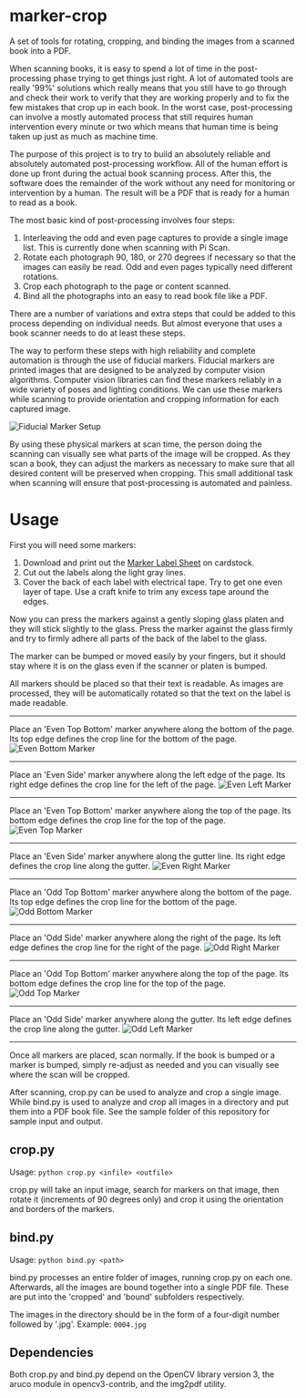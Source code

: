 # marker-crop

A set of tools for rotating, cropping, and binding the images from a
scanned book into a PDF.

When scanning books, it is easy to spend a lot of time in the
post-processing phase trying to get things just right. A lot of
automated tools are really '99%' solutions which really means that you
still have to go through and check their work to verify that they are
working properly and to fix the few mistakes that crop up in each
book. In the worst case, post-processing can involve a mostly
automated process that still requires human intervention every minute
or two which means that human time is being taken up just as much as
machine time.

The purpose of this project is to try to build an absolutely reliable
and absolutely automated post-processing workflow. All of the human
effort is done up front during the actual book scanning process. After
this, the software does the remainder of the work without any need for
monitoring or intervention by a human. The result will be a PDF that
is ready for a human to read as a book.

The most basic kind of post-processing involves four steps:

1. Interleaving the odd and even page captures to provide a single image list. This is currently done when scanning with Pi Scan.
1. Rotate each photograph 90, 180, or 270 degrees if necessary so that the images can easily be read. Odd and even pages typically need different rotations.
1. Crop each photograph to the page or content scanned.
1. Bind all the photographs into an easy to read book file like a PDF.

There are a number of variations and extra steps that could be added
to this process depending on individual needs. But almost everyone
that uses a book scanner needs to do at least these steps.

The way to perform these steps with high reliability and complete
automation is through the use of fiducial markers. Fiducial markers
are printed images that are designed to be analyzed by computer vision
algorithms. Computer vision libraries can find these markers reliably
in a wide variety of poses and lighting conditions. We can use these
markers while scanning to provide orientation and cropping information
for each captured image.

![Fiducial Marker Setup](https://github.com/Tenrec-Builders/marker-crop/raw/master/images/marker-placement-1.jpg)

By using these physical markers at scan time, the person doing the
scanning can visually see what parts of the image will be cropped. As
they scan a book, they can adjust the markers as necessary to make
sure that all desired content will be preserved when cropping. This
small additional task when scanning will ensure that post-processing
is automated and painless.

# Usage

First you will need some markers:

1. Download and print out the [Marker Label Sheet](https://github.com/Tenrec-Builders/marker-crop/raw/master/labels/label-print.pdf) on cardstock.
1. Cut out the labels along the light gray lines.
1. Cover the back of each label with electrical tape. Try to get one even layer of tape. Use a craft knife to trim any excess tape around the edges.

Now you can press the markers against a gently sloping glass platen and they will stick slightly to the glass. Press the marker against the glass firmly and try to firmly adhere all parts of the back of the label to the glass.

The marker can be bumped or moved easily by your fingers, but it
should stay where it is on the glass even if the scanner or platen is
bumped.

All markers should be placed so that their text is readable. As images
are processed, they will be automatically rotated so that the text on
the label is made readable.

---

Place an 'Even Top Bottom' marker anywhere along the bottom of the page. Its top edge defines the crop line for the bottom of the page.
![Even Bottom Marker](https://github.com/Tenrec-Builders/marker-crop/raw/master/images/marker-placement-2.jpg)

---

Place an 'Even Side' marker anywhere along the left edge of the page. Its right edge defines the crop line for the left of the page.
![Even Left Marker](https://github.com/Tenrec-Builders/marker-crop/raw/master/images/marker-placement-3.jpg)

---

Place an 'Even Top Bottom' marker anywhere along the top of the page. Its bottom edge defines the crop line for the top of the page.
![Even Top Marker](https://github.com/Tenrec-Builders/marker-crop/raw/master/images/marker-placement-4.jpg)

---

Place an 'Even Side' marker anywhere along the gutter line. Its right edge defines the crop line along the gutter.
![Even Right Marker](https://github.com/Tenrec-Builders/marker-crop/raw/master/images/marker-placement-5.jpg)

---

Place an 'Odd Top Bottom' marker anywhere along the bottom of the page. Its top edge defines the crop line for the bottom of the page.
![Odd Bottom Marker](https://github.com/Tenrec-Builders/marker-crop/raw/master/images/marker-placement-6.jpg)

---

Place an 'Odd Side' marker anywhere along the right of the page. Its left edge defines the crop line for the right of the page.
![Odd Right Marker](https://github.com/Tenrec-Builders/marker-crop/raw/master/images/marker-placement-7.jpg)

---

Place an 'Odd Top Bottom' marker anywhere along the top of the page. Its bottom edge defines the crop line for the top of the page.
![Odd Top Marker](https://github.com/Tenrec-Builders/marker-crop/raw/master/images/marker-placement-8.jpg)

---

Place an 'Odd Side' marker anywhere along the gutter. Its left edge defines the crop line along the gutter.
![Odd Left Marker](https://github.com/Tenrec-Builders/marker-crop/raw/master/images/marker-placement-9.jpg)

---

Once all markers are placed, scan normally. If the book is bumped or a
marker is bumped, simply re-adjust as needed and you can visually see
where the scan will be cropped.

After scanning, crop.py can be used to analyze and crop a single
image. While bind.py is used to analyze and crop all images in a
directory and put them into a PDF book file. See the sample folder of
this repository for sample input and output.

## crop.py

Usage: `python crop.py <infile> <outfile>`

crop.py will take an input image, search for markers on that image,
then rotate it (increments of 90 degrees only) and crop it using the
orientation and borders of the markers.

## bind.py

Usage: `python bind.py <path>`

bind.py processes an entire folder of images, running crop.py on each
one. Afterwards, all the images are bound together into a single PDF
file. These are put into the 'cropped' and 'bound' subfolders
respectively.

The images in the directory should be in the form of a four-digit
number followed by '.jpg'. Example: `0004.jpg`

## Dependencies

Both crop.py and bind.py depend on the OpenCV library version 3, the aruco module in opencv3-contrib, and the img2pdf utility.

